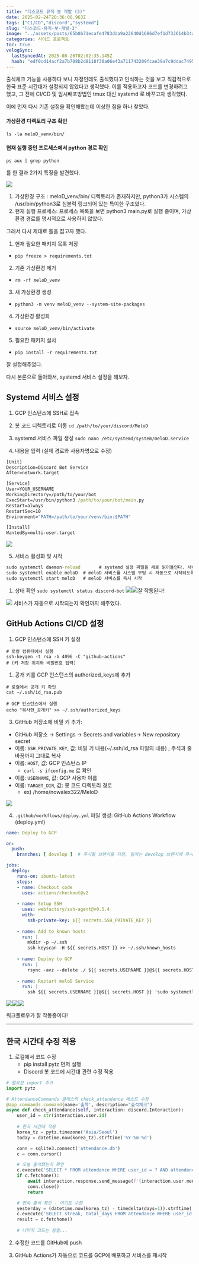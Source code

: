 ```yaml
---
title: "디스코드 뮤직 봇 개발 (3)"
date: 2025-02-24T20:36:00.963Z
tags: ["CI/CD","discord","systemd"]
slug: "디스코드-뮤직-봇-개발-3"
image: "../assets/posts/65b0b71ecafe4783dda9a22640d1686d7ef1d732614b34a2c910257cbf6a38d9.png"
categories: 사이드 프로젝트
toc: true
velogSync:
  lastSyncedAt: 2025-08-26T02:02:35.145Z
  hash: "edf0cd14acf2a7b708b2d8118f30a06e43a711743209fcae39a7c9ddac74955f"
---
```


출석체크 기능을 사용하다 보니 자정인데도 출석했다고 인식하는 것을 보고 직감적으로 한국 표준 시간대가 설정되지 않았다고 생각했다. 이를 적용하고자 코드를 변경하려고 했고, 그 전에 CI/CD  및 임시배포방법인 tmux 대신 systemd 로 바꾸고자 생각했다.

이에 먼저 다시 기존 설정을 확인해봤는데 이상한 점을 하나 찾았다.

#### 가상환경 디렉토리 구조 확인
`ls -la meloD_venv/bin/`

#### 현재 실행 중인 프로세스에서 python 경로 확인
`ps aux | grep python`

를 한 결과 2가지 특징을 발견했다.

![](/assets/posts/65b0b71ecafe4783dda9a22640d1686d7ef1d732614b34a2c910257cbf6a38d9.png)
1. 가상환경 구조 : meloD_venv/bin/ 디렉토리가 존재하지만, python3가 시스템의 /usr/bin/python3로 심볼릭 링크되어 있는 특이한 구조였다.
2. 현재 실행 프로세스: 프로세스 목록을 보면 python3 main.py로 실행 중이며, 가상환경 경로를 명시적으로 사용하지 않았다.

그래서 다시 제대로 틀을 잡고자 했다.

1. 현재 필요한 패키지 목록 저장
- `pip freeze > requirements.txt`

2. 기존 가상환경 제거
- `rm -rf meloD_venv`

3. 새 가상환경 생성
- `python3 -m venv meloD_venv --system-site-packages`

4. 가상환경 활성화
- `source meloD_venv/bin/activate`

5. 필요한 패키지 설치
- `pip install -r requirements.txt`

잘 설정해주었다.

다시 본론으로 돌아와서, systemd 서비스 설정을 해보자.

## Systemd 서비스 설정
1. GCP 인스턴스에 SSH로 접속
2. 봇 코드 디렉토리로 이동
`cd /path/to/your/discord/MeloD`

3. systemd 서비스 파일 생성
`sudo nano /etc/systemd/system/meloD.service`

4. 내용을 입력 (실제 경로와 사용자명으로 수정)

```cmd
[Unit]
Description=Discord Bot Service
After=network.target

[Service]
User=YOUR_USERNAME
WorkingDirectory=/path/to/your/bot
ExecStart=/usr/bin/python3 /path/to/your/bot/main.py
Restart=always
RestartSec=10
Environment="PATH=/path/to/your/venv/bin:$PATH"

[Install]
WantedBy=multi-user.target
```

![](/assets/posts/9523fd3c0ff9b7b2537cd5e88e8a57146994305c5b1a9d5bc1b4658e40ca51c1.png)


5. 서비스 활성화 및 시작

```cmd
sudo systemctl daemon-reload       # systemd 설정 파일을 새로 읽어들인다. 서비스 파일을 새로 만들거나 수정한 후에 필요한 명령어
sudo systemctl enable meloD  # meloD 서비스를 시스템 부팅 시 자동으로 시작되도록 설정
sudo systemctl start meloD   # meloD 서비스를 즉시 시작
```

1. 상태 확인
`sudo systemctl status discord-bot`
![](/assets/posts/8db76730e1cbdf91c8f17153d20814e1429cc3cbb8f75689608e6be4f937a584.png)![](/assets/posts/3d5eb3aa320098643e42e3b53445d0f6927a8bb46ff4725dffdbb16d0aebceae.png)잘 작동된다!

![](/assets/posts/3da38fb60b37303390cbde8b948a00f654610112b070d8ef1e04c37c551acd1f.png) 서비스가 자동으로 시작되는지 확인까지 해주었다.

## GitHub Actions CI/CD 설정
1. GCP 인스턴스에 SSH 키 설정

```
# 로컬 컴퓨터에서 실행
ssh-keygen -t rsa -b 4096 -C "github-actions"
# (키 저장 위치와 비밀번호 입력)
```

1. 공개 키를 GCP 인스턴스의 authorized_keys에 추가

```
# 로컬에서 공개 키 확인
cat ~/.ssh/id_rsa.pub

# GCP 인스턴스에서 실행
echo "복사한_공개키" >> ~/.ssh/authorized_keys
```

3. GitHub 저장소에 비밀 키 추가:

- GitHub 저장소 → Settings → Secrets and variables→ New repository secret
- 이름: `SSH_PRIVATE_KEY`, 값: 비밀 키 내용(~/.ssh/id_rsa 파일의 내용) ; 주석과 줄바꿈까지 그대로 복사
- 이름: `HOST`, 값: GCP 인스턴스 IP
  - `curl -s ifconfig.me` 로 확인
- 이름: `USERNAME`, 값: GCP 사용자 이름
- 이름: `TARGET_DIR`, 값: 봇 코드 디렉토리 경로
  - ex) /home/nowalex322/MeloD
  
![](/assets/posts/18c01515b6ec58bc93591759875ccb01e4040bdb08f5fdd3f1f3dfd599b85d1b.png)


4. `.github/workflows/deploy.yml` 파일 생성:
GitHub Actions Workflow (deploy.yml)

```yml
name: Deploy to GCP

on:
  push:
    branches: [ develop ]  # 푸시될 브랜치를 지정, 필자는 develop 브랜치에 푸시될 때 실행

jobs:
  deploy:
    runs-on: ubuntu-latest
    steps:
    - name: Checkout code
      uses: actions/checkout@v2
      
    - name: Setup SSH
      uses: webfactory/ssh-agent@v0.5.4
      with:
        ssh-private-key: ${{ secrets.SSH_PRIVATE_KEY }}
        
    - name: Add to known hosts
      run: |
        mkdir -p ~/.ssh
        ssh-keyscan -H ${{ secrets.HOST }} >> ~/.ssh/known_hosts
        
    - name: Deploy to GCP
      run: |
        rsync -avz --delete ./ ${{ secrets.USERNAME }}@${{ secrets.HOST }}:${{ secrets.TARGET_DIR }}
        
    - name: Restart meloD Service
      run: |
        ssh ${{ secrets.USERNAME }}@${{ secrets.HOST }} 'sudo systemctl restart meloD'
```

![](/assets/posts/7eb388909b9c55560be863f3c64331d810b7534ea4ba9a23a7f4d6a35079275c.png)![](/assets/posts/ea3d9d0f146ef4844c2ff6014b19ce77da946a8a4f34102b27491a33e5ff0dbf.png)![](/assets/posts/1e32ad985598aa940ee0475b97d832c69360dcafd4d012fb6d4e18b417fc2d31.png)

워크플로우가 잘 작동중이다!

---

## 한국 시간대 수정 적용

1. 로컬에서 코드 수정
   - pip install pytz 먼저 실행
   - Discord 봇 코드에 시간대 관련 수정 적용
   
```python
# 필요한 import 추가
import pytz

# AttendanceCommands 클래스의 check_attendance 메소드 수정
@app_commands.command(name='출첵', description="출석체크")
async def check_attendance(self, interaction: discord.Interaction):
    user_id = str(interaction.user.id)
    
    # 한국 시간대 적용
    korea_tz = pytz.timezone('Asia/Seoul')
    today = datetime.now(korea_tz).strftime('%Y-%m-%d')

    conn = sqlite3.connect('attendance.db')
    c = conn.cursor()

    # 오늘 출석했는지 확인
    c.execute('SELECT * FROM attendance WHERE user_id = ? AND attendance_date = ?', (user_id, today))
    if c.fetchone():
        await interaction.response.send_message(f'{interaction.user.mention} 이미 오늘은 출석체크를 하셨어요!')
        conn.close()
        return

    # 연속 출석 확인 - 여기도 수정
    yesterday = (datetime.now(korea_tz) - timedelta(days=1)).strftime('%Y-%m-%d')
    c.execute('SELECT streak, total_days FROM attendance WHERE user_id = ? ORDER BY attendance_date DESC LIMIT 1', (user_id,))
    result = c.fetchone()
    
    # 나머지 코드는 동일...
```

2. 수정한 코드를 GitHub에 push

3. GitHub Actions가 자동으로 코드를 GCP에 배포하고 서비스를 재시작
